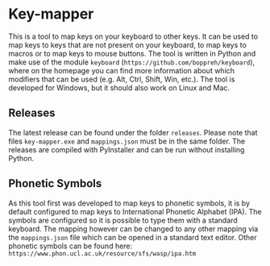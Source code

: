 # Key-mapper

This is a tool to map keys on your keyboard to other keys. It can be used to map keys to keys that are not present on your keyboard, to map keys to macros or to map keys to mouse buttons. The tool is written in Python and make use of the module `keyboard` (`https://github.com/boppreh/keyboard`), where on the homepage you can find more information about which modifiers that can be used (e.g. Alt, Ctrl, Shift, Win, etc.). The tool is developed for Windows, but it should also work on Linux and Mac.

## Releases

The latest release can be found under the folder `releases`. Please note that files `key-mapper.exe` and `mappings.json` must be in the same folder.
The releases are compiled with PyInstaller and can be run without installing Python.

## Phonetic Symbols

As this tool first was developed to map keys to phonetic symbols, it is by default configured to map keys to International Phonetic Alphabet (IPA). The symbols are configured so it is possible to type them with a standard keyboard. The mapping however can be changed to any other mapping via the `mappings.json` file which can be opened in a standard text editor. Other phonetic symbols can be found here: `https://www.phon.ucl.ac.uk/resource/sfs/wasp/ipa.htm`
